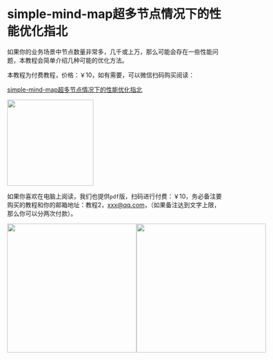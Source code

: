 # simple-mind-map超多节点情况下的性能优化指北

如果你的业务场景中节点数量非常多，几千或上万，那么可能会存在一些性能问题，本教程会简单介绍几种可能的优化方法。

本教程为付费教程，价格：￥10，如有需要，可以微信扫码购买阅读：

[simple-mind-map超多节点情况下的性能优化指北]()

<img src="../assets/img/wechat/8.png" style="width: 200px" />

如果你喜欢在电脑上阅读，我们也提供`pdf`版，扫码进行付费：￥10，务必备注要购买的教程和你的邮箱地址：教程2，xxx@qq.com，（如果备注达到文字上限，那么你可以分两次付款）。

<p style="display:flex;align-items: flex-end;">

<img src="../assets/img/alipay.jpg" style="width: 300px" />
<img src="../assets/img/wechat.jpg" style="width: 300px" />

</p>
